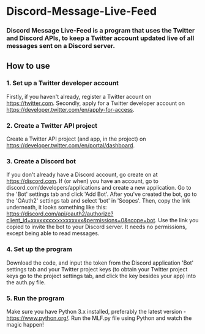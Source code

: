 # Discord-Message-Live-Feed

### Discord Message Live-Feed is a program that uses the Twitter and Discord APIs, to keep a Twitter account updated live of all messages sent on a Discord server.

## How to use

### 1. Set up a Twitter developer account
Firstly, if you haven't already, register a Twitter acount on https://twitter.com.
Secondly, apply for a Twitter developer account on https://developer.twitter.com/en/apply-for-access.

### 2. Create a Twitter API project
Create a Twitter API project (and app, in the project) on https://developer.twitter.com/en/portal/dashboard.

### 3. Create a Discord bot
If you don't already have a Discord account, go create on at https://discord.com. If (or when) you have an account, go to discord.com/developers/applications and create a new application. Go to the 'Bot' settings tab and click 'Add Bot'.
After you've created the bot, go to the 'OAuth2' settings tab and select 'bot' in 'Scopes'. Then, copy the link underneath, it looks something like this: https://discord.com/api/oauth2/authorize?client_id=xxxxxxxxxxxxxxxxxx&permissions=0&scope=bot. Use the link you copied to invite the bot to your Discord server. It needs no permissions, except being able to read messages.
### 4. Set up the program
Download the code, and input the token from the Discord application 'Bot' settings tab and your Twitter project keys (to obtain your Twitter project keys go to the project settings tab, and click the key besides your app) into the auth.py file.

### 5. Run the program
Make sure you have Python 3.x installed, preferably the latest version - https://www.python.org/.
Run the MLF.py file using Python and watch the magic happen!
